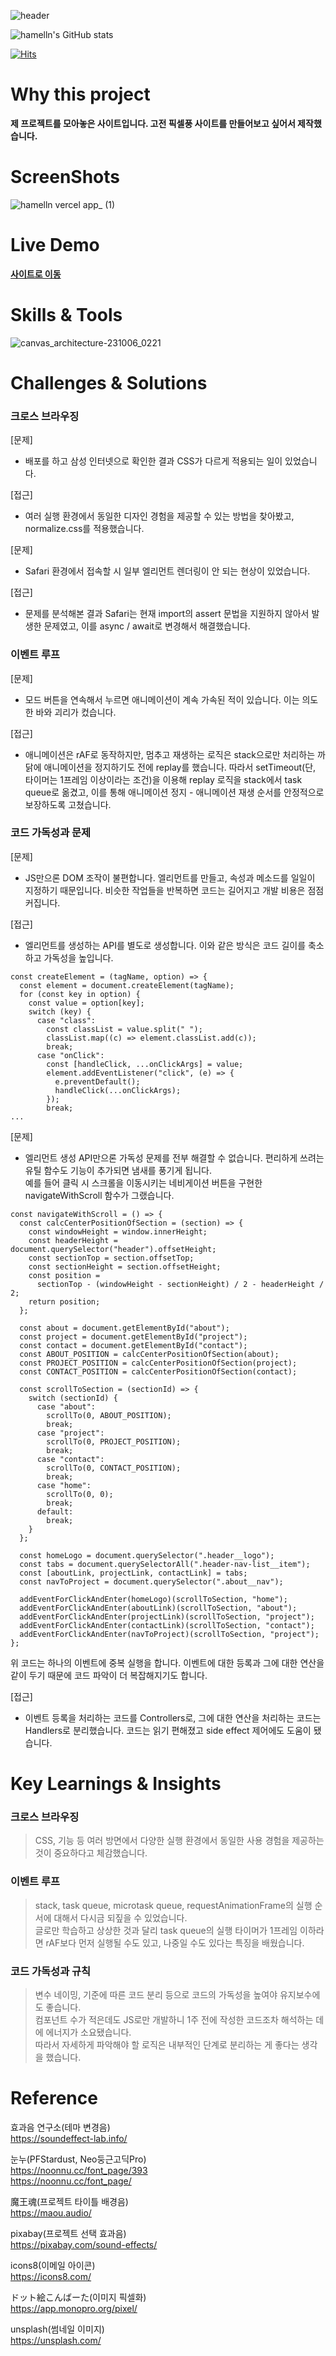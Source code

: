 ![header](https://capsule-render.vercel.app/api?type=rounded&color=timeGradient&text=Welcome%20to%20hamelln's%20GitHub%20👋&animation=twinkling&fontSize=40&fontAlignY=50&fontAlign=50&height=180)

![hamelln's GitHub stats](https://github-readme-stats.vercel.app/api?username=hamelln&include_all_commits=true&show_icons=true&theme=tokyonight)

[![Hits](https://hits.seeyoufarm.com/api/count/incr/badge.svg?url=https%3A%2F%2Fgithub.com%2Fhamelln&count_bg=%2335BE21&title_bg=%23555555&icon=&icon_color=%23E7E7E7&title=hamelln&edge_flat=false)](https://hits.seeyoufarm.com)

# Why this project

**제 프로젝트를 모아놓은 사이트입니다. 고전 픽셀풍 사이트를 만들어보고 싶어서 제작했습니다.**

# ScreenShots

![hamelln vercel app_ (1)](https://github.com/hamelln/hamelln/assets/39308313/21733e65-f7b7-48fd-b8db-409be0edbc22)

# Live Demo

**[사이트로 이동](https://hamelln.vercel.app)**

# Skills & Tools

![canvas_architecture-231006_0221](https://github.com/hamelln/hamelln/assets/39308313/8b4aeffb-7945-4586-972f-a372f36445c4)

# Challenges & Solutions

### 크로스 브라우징

[문제]
- 배포를 하고 삼성 인터넷으로 확인한 결과 CSS가 다르게 적용되는 일이 있었습니다.

[접근]
- 여러 실행 환경에서 동일한 디자인 경험을 제공할 수 있는 방법을 찾아봤고, normalize.css를 적용했습니다.

[문제]
- Safari 환경에서 접속할 시 일부 엘리먼트 렌더링이 안 되는 현상이 있었습니다.

[접근]
- 문제를 분석해본 결과 Safari는 현재 import의 assert 문법을 지원하지 않아서 발생한 문제였고, 이를 async / await로 변경해서 해결했습니다.

### 이벤트 루프

[문제]
- 모드 버튼을 연속해서 누르면 애니메이션이 계속 가속된 적이 있습니다. 이는 의도한 바와 괴리가 컸습니다.

[접근]
- 애니메이션은 rAF로 동작하지만, 멈추고 재생하는 로직은 stack으로만 처리하는 까닭에 애니메이션을 정지하기도 전에 replay를 했습니다. 따라서 setTimeout(단, 타이머는 1프레임 이상이라는 조건)을 이용해 replay 로직을 stack에서 task queue로 옮겼고, 이를 통해 애니메이션 정지 - 애니메이션 재생 순서를 안정적으로 보장하도록 고쳤습니다.

### 코드 가독성과 문제

[문제]
- JS만으론 DOM 조작이 불편합니다. 엘리먼트를 만들고, 속성과 메소드를 일일이 지정하기 때문입니다. 비슷한 작업들을 반복하면 코드는 길어지고 개발 비용은 점점 커집니다.

[접근]
- 엘리먼트를 생성하는 API를 별도로 생성합니다. 이와 같은 방식은 코드 길이를 축소하고 가독성을 높입니다.
```
const createElement = (tagName, option) => {
  const element = document.createElement(tagName);
  for (const key in option) {
    const value = option[key];
    switch (key) {
      case "class":
        const classList = value.split(" ");
        classList.map((c) => element.classList.add(c));
        break;
      case "onClick":
        const [handleClick, ...onClickArgs] = value;
        element.addEventListener("click", (e) => {
          e.preventDefault();
          handleClick(...onClickArgs);
        });
        break;
...
```

[문제]
- 엘리먼트 생성 API만으론 가독성 문제를 전부 해결할 수 없습니다. 편리하게 쓰려는 유틸 함수도 기능이 추가되면 냄새를 풍기게 됩니다.  
예를 들어 클릭 시 스크롤을 이동시키는 네비게이션 버튼을 구현한 navigateWithScroll 함수가 그랬습니다.
```
const navigateWithScroll = () => {
  const calcCenterPositionOfSection = (section) => {
    const windowHeight = window.innerHeight;
    const headerHeight = document.querySelector("header").offsetHeight;
    const sectionTop = section.offsetTop;
    const sectionHeight = section.offsetHeight;
    const position =
      sectionTop - (windowHeight - sectionHeight) / 2 - headerHeight / 2;
    return position;
  };
  
  const about = document.getElementById("about");
  const project = document.getElementById("project");
  const contact = document.getElementById("contact");
  const ABOUT_POSITION = calcCenterPositionOfSection(about);
  const PROJECT_POSITION = calcCenterPositionOfSection(project);
  const CONTACT_POSITION = calcCenterPositionOfSection(contact);
  
  const scrollToSection = (sectionId) => {
    switch (sectionId) {
      case "about":
        scrollTo(0, ABOUT_POSITION);
        break;
      case "project":
        scrollTo(0, PROJECT_POSITION);
        break;
      case "contact":
        scrollTo(0, CONTACT_POSITION);
        break;
      case "home":
        scrollTo(0, 0);
        break;
      default:
        break;
    }
  };

  const homeLogo = document.querySelector(".header__logo");
  const tabs = document.querySelectorAll(".header-nav-list__item");
  const [aboutLink, projectLink, contactLink] = tabs;
  const navToProject = document.querySelector(".about__nav");

  addEventForClickAndEnter(homeLogo)(scrollToSection, "home");
  addEventForClickAndEnter(aboutLink)(scrollToSection, "about");
  addEventForClickAndEnter(projectLink)(scrollToSection, "project");
  addEventForClickAndEnter(contactLink)(scrollToSection, "contact");
  addEventForClickAndEnter(navToProject)(scrollToSection, "project");
};
```
위 코드는 하나의 이벤트에 중복 실행을 합니다. 이벤트에 대한 등록과 그에 대한 연산을 같이 두기 때문에 코드 파악이 더 복잡해지기도 합니다.

[접근]
- 이벤트 등록을 처리하는 코드를 Controllers로, 그에 대한 연산을 처리하는 코드는 Handlers로 분리했습니다. 코드는 읽기 편해졌고 side effect 제어에도 도움이 됐습니다.

# Key Learnings & Insights

### 크로스 브라우징
> CSS, 기능 등 여러 방면에서 다양한 실행 환경에서 동일한 사용 경험을 제공하는 것이 중요하다고 체감했습니다.

### 이벤트 루프
> stack, task queue, microtask queue, requestAnimationFrame의 실행 순서에 대해서 다시금 되짚을 수 있었습니다.  
글로만 학습하고 상상한 것과 달리 task queue의 실행 타이머가 1프레임 이하라면 rAF보다 먼저 실행될 수도 있고, 나중일 수도 있다는 특징을 배웠습니다.

### 코드 가독성과 규칙
> 변수 네이밍, 기준에 따른 코드 분리 등으로 코드의 가독성을 높여야 유지보수에도 좋습니다.  
컴포넌트 수가 적은데도 JS로만 개발하니 1주 전에 작성한 코드조차 해석하는 데에 에너지가 소요됐습니다.  
따라서 자세하게 파악해야 할 로직은 내부적인 단계로 분리하는 게 좋다는 생각을 했습니다.

# Reference  

  효과음 연구소(테마 변경음)  
  https://soundeffect-lab.info/

  눈누(PFStardust, Neo둥근고딕Pro)  
  https://noonnu.cc/font_page/393  
  https://noonnu.cc/font_page/

  魔王魂(프로젝트 타이틀 배경음)  
  https://maou.audio/

  pixabay(프로젝트 선택 효과음)  
  https://pixabay.com/sound-effects/

  icons8(이메일 아이콘)  
  https://icons8.com/

  ドット絵こんばーた(이미지 픽셀화)  
  https://app.monopro.org/pixel/

  unsplash(썸네일 이미지)  
  https://unsplash.com/
